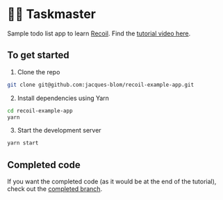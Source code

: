 # 🦸‍♂️ Taskmaster

Sample todo list app to learn [Recoil](https://recoiljs.org/). Find the [tutorial video here](https://www.youtube.com/watch?v=KBE7Ezn7h0A).

## To get started

1. Clone the repo
```bash
git clone git@github.com:jacques-blom/recoil-example-app.git
```

2. Install dependencies using Yarn
```bash
cd recoil-example-app
yarn
```

3. Start the development server
```bash
yarn start
```

## Completed code

If you want the completed code (as it would be at the end of the tutorial), check out the [completed branch](https://github.com/jacques-blom/recoil-example-app/tree/completed).
